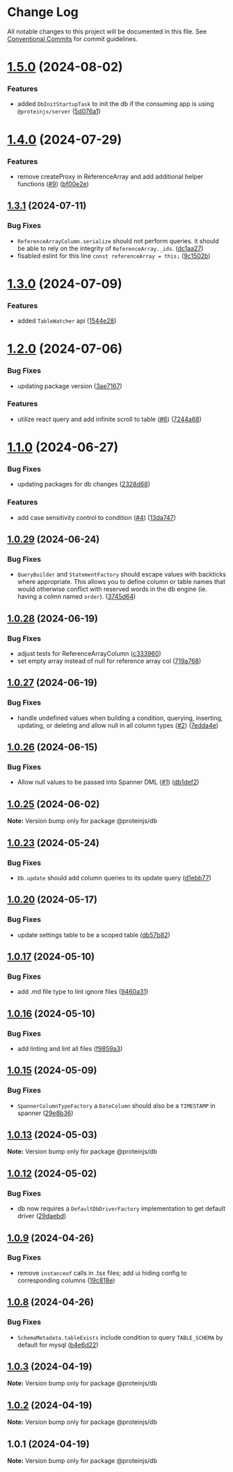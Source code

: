# Change Log

All notable changes to this project will be documented in this file.
See [Conventional Commits](https://conventionalcommits.org) for commit guidelines.

# [1.5.0](https://github.com/proteinjs/db/compare/@proteinjs/db@1.4.0...@proteinjs/db@1.5.0) (2024-08-02)


### Features

* added `DbInitStartupTask` to init the db if the consuming app is using `@proteinjs/server` ([5d076a1](https://github.com/proteinjs/db/commit/5d076a1574f9dd6bd3c8111efb20d3ce67475ef9))





# [1.4.0](https://github.com/proteinjs/db/compare/@proteinjs/db@1.3.3...@proteinjs/db@1.4.0) (2024-07-29)


### Features

* remove createProxy in ReferenceArray and add additional helper functions ([#9](https://github.com/proteinjs/db/issues/9)) ([bf00e2e](https://github.com/proteinjs/db/commit/bf00e2eeedd5f6d96bc64461bd3c4136a2b3a015))





## [1.3.1](https://github.com/proteinjs/db/compare/@proteinjs/db@1.3.0...@proteinjs/db@1.3.1) (2024-07-11)


### Bug Fixes

* `ReferenceArrayColumn.serialize` should not perform queries. it should be able to rely on the integrity of `ReferenceArray._ids`. ([dc1aa27](https://github.com/proteinjs/db/commit/dc1aa27883d9c9a8d22f4aa609594d8c485f7d29))
* fisabled eslint for this line `const referenceArray = this;` ([9c1502b](https://github.com/proteinjs/db/commit/9c1502b9205fae9f3e6563145f5b9268ae478273))





# [1.3.0](https://github.com/proteinjs/db/compare/@proteinjs/db@1.2.1...@proteinjs/db@1.3.0) (2024-07-09)


### Features

* added `TableWatcher` api ([1544e28](https://github.com/proteinjs/db/commit/1544e284ad712e2606c82606f2501041f34517cb))





# [1.2.0](https://github.com/proteinjs/db/compare/@proteinjs/db@1.1.1...@proteinjs/db@1.2.0) (2024-07-06)


### Bug Fixes

* updating package version ([3ae7167](https://github.com/proteinjs/db/commit/3ae71672eac5d394e6acf48d6b44e1e05732dd85))


### Features

* utilize react query and add infinite scroll to table ([#6](https://github.com/proteinjs/db/issues/6)) ([7244a68](https://github.com/proteinjs/db/commit/7244a68fbce5ca1270321c6c63366ea4f3d97b63))





# [1.1.0](https://github.com/proteinjs/db/compare/@proteinjs/db@1.0.29...@proteinjs/db@1.1.0) (2024-06-27)


### Bug Fixes

* updating packages for db changes ([2328d68](https://github.com/proteinjs/db/commit/2328d68865e3315f73ecf4c98c227127bedc699c))


### Features

* add case sensitivity control to condition ([#4](https://github.com/proteinjs/db/issues/4)) ([13da747](https://github.com/proteinjs/db/commit/13da7477be6216d4449311ad3a68ef3cde246d45))





## [1.0.29](https://github.com/proteinjs/db/compare/@proteinjs/db@1.0.28...@proteinjs/db@1.0.29) (2024-06-24)


### Bug Fixes

* `QueryBuilder` and `StatementFactory` should escape values with backticks where appropriate. This allows you to define column or table names that would otherwise conflict with reserved words in the db engine (ie. having a colmn named `order`). ([3745d64](https://github.com/proteinjs/db/commit/3745d644fb0997df6f27f049948f5d9073a1f343))





## [1.0.28](https://github.com/proteinjs/db/compare/@proteinjs/db@1.0.27...@proteinjs/db@1.0.28) (2024-06-19)


### Bug Fixes

* adjust tests for ReferenceArrayColumn ([c333960](https://github.com/proteinjs/db/commit/c3339605d3184c265142dbfabb8e9e854dd3c27c))
* set empty array instead of null for reference array col ([719a768](https://github.com/proteinjs/db/commit/719a768307dd75d61d02d11053b6b743132fc50d))





## [1.0.27](https://github.com/proteinjs/db/compare/@proteinjs/db@1.0.26...@proteinjs/db@1.0.27) (2024-06-19)


### Bug Fixes

* handle undefined values when building a condition, querying, inserting, updating, or deleting and allow null in all column types ([#2](https://github.com/proteinjs/db/issues/2)) ([7edda4e](https://github.com/proteinjs/db/commit/7edda4e6e39a4c75fc70122daeb205a79eccc173))





## [1.0.26](https://github.com/proteinjs/db/compare/@proteinjs/db@1.0.25...@proteinjs/db@1.0.26) (2024-06-15)


### Bug Fixes

* Allow null values to be passed into Spanner DML ([#1](https://github.com/proteinjs/db/issues/1)) ([db1def2](https://github.com/proteinjs/db/commit/db1def2610298309911e8edc1e1c1497dbf2f7a7))





## [1.0.25](https://github.com/proteinjs/db/compare/@proteinjs/db@1.0.24...@proteinjs/db@1.0.25) (2024-06-02)

**Note:** Version bump only for package @proteinjs/db





## [1.0.23](https://github.com/proteinjs/db/compare/@proteinjs/db@1.0.22...@proteinjs/db@1.0.23) (2024-05-24)


### Bug Fixes

* `Db.update` should add column queries to its update query ([d1ebb77](https://github.com/proteinjs/db/commit/d1ebb777a13472f2968acc44a4ca0b32c08a5969))





## [1.0.20](https://github.com/proteinjs/db/compare/@proteinjs/db@1.0.19...@proteinjs/db@1.0.20) (2024-05-17)


### Bug Fixes

* update settings table to be a scoped table ([db57b82](https://github.com/proteinjs/db/commit/db57b82dafe32b1111592837696216c9bb45b4fc))





## [1.0.17](https://github.com/proteinjs/db/compare/@proteinjs/db@1.0.16...@proteinjs/db@1.0.17) (2024-05-10)


### Bug Fixes

* add .md file type to lint ignore files ([9460a31](https://github.com/proteinjs/db/commit/9460a313cd418250115922f687277f1b01dce238))





## [1.0.16](https://github.com/proteinjs/db/compare/@proteinjs/db@1.0.15...@proteinjs/db@1.0.16) (2024-05-10)


### Bug Fixes

* add linting and lint all files ([f9859a3](https://github.com/proteinjs/db/commit/f9859a39882376fe7b93aa3b4281b22b2c02b7d5))





## [1.0.15](https://github.com/proteinjs/db/compare/@proteinjs/db@1.0.14...@proteinjs/db@1.0.15) (2024-05-09)

### Bug Fixes

- `SpannerColumnTypeFactory` a `DateColumn` should also be a `TIMESTAMP` in spanner ([29e8b36](https://github.com/proteinjs/db/commit/29e8b36edf2911e0188180d73fa11116482f42ac))

## [1.0.13](https://github.com/proteinjs/db/compare/@proteinjs/db@1.0.12...@proteinjs/db@1.0.13) (2024-05-03)

**Note:** Version bump only for package @proteinjs/db

## [1.0.12](https://github.com/proteinjs/db/compare/@proteinjs/db@1.0.11...@proteinjs/db@1.0.12) (2024-05-02)

### Bug Fixes

- db now requires a `DefaultDbDriverFactory` implementation to get default driver ([29daebd](https://github.com/proteinjs/db/commit/29daebdd971b106142eb525380f5a7d12a3d8eb6))

## [1.0.9](https://github.com/proteinjs/db/compare/@proteinjs/db@1.0.8...@proteinjs/db@1.0.9) (2024-04-26)

### Bug Fixes

- remove `instanceof` calls in .tsx files; add ui hiding config to corresponding columns ([19c818e](https://github.com/proteinjs/db/commit/19c818eed74197834474231042f51da0a9fe21ed))

## [1.0.8](https://github.com/proteinjs/db/compare/@proteinjs/db@1.0.7...@proteinjs/db@1.0.8) (2024-04-26)

### Bug Fixes

- `SchemaMetadata.tableExists` include condition to query `TABLE_SCHEMA` by default for mysql ([b4e6d22](https://github.com/proteinjs/db/commit/b4e6d224d93db75c83ad75160b83346f2b12d166))

## [1.0.3](https://github.com/proteinjs/db/compare/@proteinjs/db@1.0.2...@proteinjs/db@1.0.3) (2024-04-19)

**Note:** Version bump only for package @proteinjs/db

## [1.0.2](https://github.com/proteinjs/db/compare/@proteinjs/db@1.0.1...@proteinjs/db@1.0.2) (2024-04-19)

**Note:** Version bump only for package @proteinjs/db

## 1.0.1 (2024-04-19)

**Note:** Version bump only for package @proteinjs/db
